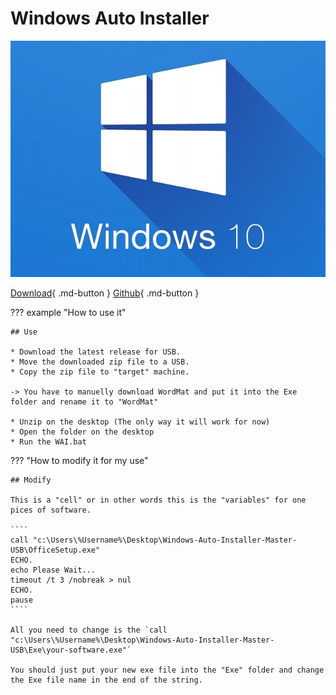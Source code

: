 # Windows Auto Installer 

![pic](img/windows.jpg)

[Download](https://github.com/rune004/Windows-Auto-Installer/archive/refs/tags/Alpha-1.0-USB.zip){ .md-button }
[Github](https://github.com/rune004/Windows-Auto-Installer/tree/Alpha-1.0-USB){ .md-button }

??? example "How to use it"

    ## Use

    * Download the latest release for USB.
    * Move the downloaded zip file to a USB.
    * Copy the zip file to "target" machine.

    -> You have to manuelly download WordMat and put it into the Exe folder and rename it to "WordMat"

    * Unzip on the desktop (The only way it will work for now)
    * Open the folder on the desktop 
    * Run the WAI.bat

??? "How to modify it for my use"

    ## Modify

    This is a "cell" or in other words this is the "variables" for one pices of software.

    ````
    call "c:\Users\%Username%\Desktop\Windows-Auto-Installer-Master-USB\OfficeSetup.exe"
    ECHO.
    echo Please Wait...
    timeout /t 3 /nobreak > nul
    ECHO.
    pause
    ````

    All you need to change is the `call "c:\Users\%Username%\Desktop\Windows-Auto-Installer-Master-USB\Exe\your-software.exe"`

    You should just put your new exe file into the "Exe" folder and change the Exe file name in the end of the string.
